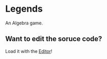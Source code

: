 # Legends
An Algebra game.

## Want to edit the soruce code?
Load it with the [Editor](https://cube-enix.github.io/sn-edit/index.html?width=480&special_cloud=true&fps=60&fencing=false&load_griffpatch=true&extension=https%3A%2F%2Fcube-enix.github.io%2FVarious%2520File%2520Hosting%2FSNConnect%2Findex.js&extension=https%3A%2F%2Futterdonkey.github.io%2Ftheme%2Fmod.js)!